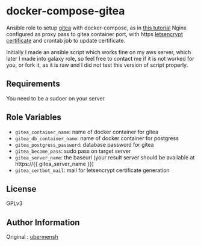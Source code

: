 docker-compose-gitea
=================

Ansible role to setup [gitea](https://github.com/go-gitea/gitea) with docker-compose, as in [this tutorial](https://docs.gitea.io/en-us/install-with-docker)
Nginx configured as proxy pass to gitea container port, with https [letsencrypt certificate](https://certbot.eff.org) and crontab job to update certificate.

Initially I made an ansible script which works fine on my aws server, which later I made into galaxy role, so feel free to contact me if it is not worked for you, or fork it, as it is raw and I did not test this version of script properly.

Requirements
--------------
You need to be a sudoer on your server

Role Variables
--------------
* ``gitea_container_name``: name of docker container for gitea
* ``gitea_db_container_name``: name of docker container for postgress
* ``gitea_postgress_password``: database password for gitea
* ``gitea_become_pass``: sudo pass on target server
* ``gitea_server_name``: the baseurl (your result server should be available at https://{{ gitea_server_name }})
* ``gitea_certbot_mail``: mail for letsencrypt certificate generation

License
-------
GPLv3

Author Information
------------------
Original : [ubermensh](https://github.com/ubermensh)
